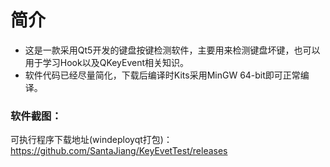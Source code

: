 # 简介
* 这是一款采用Qt5开发的键盘按键检测软件，主要用来检测键盘坏键，也可以用于学习Hook以及QKeyEvent相关知识。
* 软件代码已经尽量简化，下载后编译时Kits采用MinGW 64-bit即可正常编译。
### 软件截图：


可执行程序下载地址(windeployqt打包)：
https://github.com/SantaJiang/KeyEvetTest/releases
